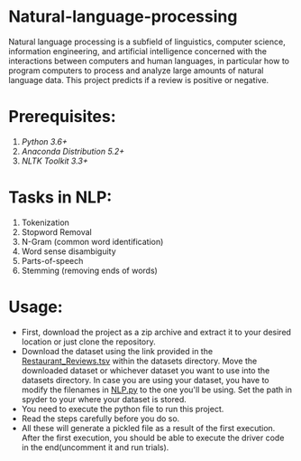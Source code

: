# Natural-language-processing
 Natural language processing is a subfield of linguistics, computer science, information engineering, and artificial intelligence concerned with the interactions between computers and human languages, in particular how to program computers to process and analyze large amounts of natural language data.
This project predicts if a review is positive or negative.

# Prerequisites:
1. _Python 3.6+_
2. _Anaconda Distribution 5.2+_
3. _NLTK Toolkit 3.3+_

# Tasks in NLP:
1. Tokenization
2. Stopword Removal
3. N-Gram (common word identification)
4. Word sense disambiguity
5. Parts-of-speech
6. Stemming (removing ends of words)

# Usage:
- First, download the project as a zip archive and extract it to your desired location or just clone the repository. 
- Download the dataset using the link provided in the [Restaurant_Reviews.tsv](https://github.com/charitha-madala/Natural-language-processing/blob/master/NLP.py) within the datasets directory. Move the downloaded dataset or whichever dataset you want to use into the datasets directory. In case you are using your dataset, you have to modify the filenames in [NLP.py](https://github.com/charitha-madala/Natural-language-processing/blob/master/NLP.py) to the one you'll be using. Set the path in spyder to your where your dataset is stored.
- You need to execute the python file to run this project. 
- Read the steps carefully before you do so.  
- All these will generate a  pickled file as a result of the first execution. After the first execution, you should be able to execute the driver code in the end(uncomment it and run trials).
